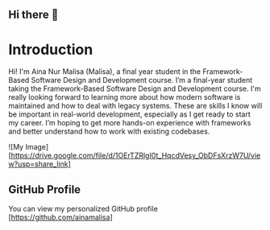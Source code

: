## Hi there 👋

# Introduction
Hi! I'm Aina Nur Malisa (Malisa), a final year student in the Framework-Based Software Design and Development course. 
I’m a final-year student taking the Framework-Based Software Design and Development course. I'm really looking forward to learning more about how modern software is maintained and how to deal with legacy systems. These are skills I know will be important in real-world development, especially as I get ready to start my career. I’m hoping to get more hands-on experience with frameworks and better understand how to work with existing codebases.

![My Image]
[https://drive.google.com/file/d/1OErTZRlgI0t_HqcdVesy_ObDFsXrzW7U/view?usp=share_link]

## GitHub Profile
You can view my personalized GitHub profile [https://github.com/ainamalisa]

